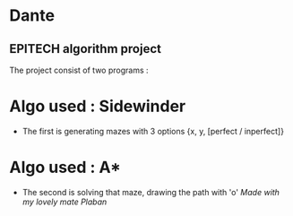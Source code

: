 # Dante

## EPITECH algorithm project 

 
The project consist of two programs :
  # Algo used : **Sidewinder**
  -  The first is generating mazes with 3 options {x, y, [perfect / inperfect]}
  # Algo used : **A***
  -  The second is solving that maze, drawing the path with 'o'
*Made with my lovely mate Plaban*
